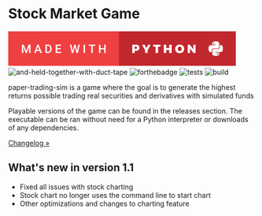# Stock Market Game


![forthebadge](https://github.com/BraveUX/for-the-badge/blob/master/src/images/badges/made-with-python.svg)
![and-held-together-with-duct-tape](https://github.com/KingRay171/paper-trading-sim/assets/33167191/03145542-8913-4c44-bad0-b1c4641c6860)
![forthebadge](https://github.com/BraveUX/for-the-badge/blob/master/src/images/badges/powered-by-qt.svg)
![tests](https://github.com/KingRay171/paper-trading-sim/actions/workflows/tests.yml/badge.svg)
![build](https://github.com/KingRay171/paper-trading-sim/actions/workflows/build-windows.yml/badge.svg)


paper-trading-sim is a game where the goal is to generate the highest returns possible trading real securities and derivatives with simulated funds

Playable versions of the game can be found in the releases section. The executable can be ran without need for a Python interpreter or downloads of any dependencies.

[Changelog »](https://github.com/KingRay171/paper-trading-sim/blob/main/CHANGELOG.rst)

What's new in version 1.1
-------------------------
- Fixed all issues with stock charting
- Stock chart no longer uses the command line to start chart
- Other optimizations and changes to charting feature


